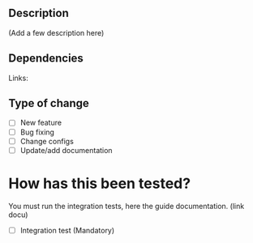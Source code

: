 ## Description

(Add a few description here)

## Dependencies

Links:

## Type of change

- [ ]  New feature
- [ ]  Bug fixing
- [ ]  Change configs
- [ ]  Update/add documentation

# How has this been tested?

You must run the integration tests, here the guide documentation. (link docu)
- [ ]  Integration test (Mandatory)

